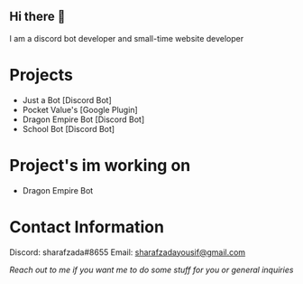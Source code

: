 ## Hi there 👋
I am a discord bot developer and small-time website developer

# Projects
* Just a Bot [Discord Bot]
* Pocket Value's [Google Plugin]
* Dragon Empire Bot [Discord Bot]
* School Bot [Discord Bot]

# Project's im working on
* Dragon Empire Bot

# Contact Information
Discord: sharafzada#8655
Email: sharafzadayousif@gmail.com

*Reach out to me if you want me to do some stuff for you or general inquiries*
